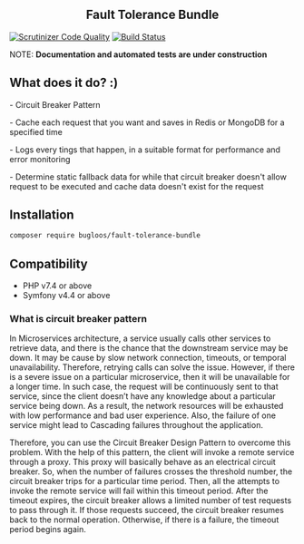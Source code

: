<h2 align="center">
Fault Tolerance Bundle
</h2>

[![Scrutinizer Code Quality](https://scrutinizer-ci.com/g/bugloos/fault-tolerance-bundle/badges/quality-score.png?b=main)](https://scrutinizer-ci.com/g/bugloos/fault-tolerance-bundle/?branch=main)
[![Build Status](https://scrutinizer-ci.com/g/bugloos/fault-tolerance-bundle/badges/build.png?b=main)](https://scrutinizer-ci.com/g/bugloos/fault-tolerance-bundle/build-status/main)

NOTE: <b>Documentation and automated tests are under construction</b>

<h2>What does it do? :)</h2>

<p> - Circuit Breaker Pattern </p>
<p> - Cache each request that you want and saves in Redis or MongoDB for a specified time </p>
<p> - Logs every tings that happen, in a suitable format for performance and error monitoring </p>
<p> - Determine static fallback data for while that circuit breaker doesn't allow request to be executed and cache data doesn't exist for the request </p>

<h2>Installation</h2>

```bash
composer require bugloos/fault-tolerance-bundle
```

<h2>Compatibility</h2>

* PHP v7.4 or above
* Symfony v4.4 or above

<h3>What is circuit breaker pattern</h3>

<p>
In Microservices architecture, a service usually calls other services to retrieve data,
and there is the chance that the downstream service may be down. It may be cause 
by slow network connection, timeouts, or temporal unavailability. Therefore,
retrying calls can solve the issue. However, if there is a severe issue on 
a particular microservice, then it will be unavailable for a longer time. In such case,
the request will be continuously sent to that service, since the client doesn’t have
any knowledge about a particular service being down. As a result, the network resources
will be exhausted with low performance and bad user experience. Also, the failure of
one service might lead to Cascading failures throughout the application.
</p>

<p>
Therefore, you can use the Circuit Breaker Design Pattern to overcome this problem.
With the help of this pattern, the client will invoke a remote service through a proxy.
This proxy will basically behave as an electrical circuit breaker.
So, when the number of failures crosses the threshold number, the circuit breaker trips
for a particular time period. Then, all the attempts to invoke the remote service 
will fail within this timeout period. After the timeout expires, the circuit breaker 
allows a limited number of test requests to pass through it. If those requests succeed,
the circuit breaker resumes back to the normal operation. Otherwise, if there is a failure,
the timeout period begins again.
</p>
